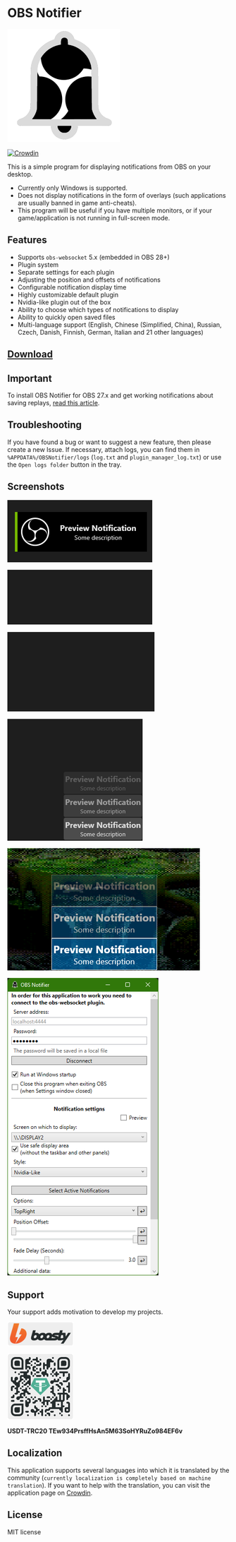 # OBS Notifier

<img src="Images/obs_notifier.png"/>

[![Crowdin](https://badges.crowdin.net/obs-notifier/localized.svg)](https://crowdin.com/project/obs-notifier)

This is a simple program for displaying notifications from OBS on your desktop.

* Currently only Windows is supported.
* Does not display notifications in the form of overlays (such applications are usually banned in game anti-cheats).
* This program will be useful if you have multiple monitors, or if your game/application is not running in full-screen mode.

## Features

* Supports `obs-websocket` 5.x (embedded in OBS 28+)
* Plugin system
* Separate settings for each plugin
* Adjusting the position and offsets of notifications
* Configurable notification display time
* Highly customizable default plugin
* Nvidia-like plugin out of the box
* Ability to choose which types of notifications to display
* Ability to quickly open saved files
* Multi-language support (English, Chinese (Simplified, China), Russian, Czech, Danish, Finnish, German, Italian and 21 other languages)

## [Download](https://github.com/DmitriySalnikov/OBSNotifier/releases/latest)

## Important

To install OBS Notifier for OBS 27.x and get working notifications about saving replays, [read this article](https://dmitriysalnikov.itch.io/obs-notifier/devlog/335353/how-to-install-obs-notifier).

## Troubleshooting

If you have found a bug or want to suggest a new feature, then please create a new Issue. If necessary, attach logs, you can find them in `%APPDATA%/OBSNotifier/logs` (`log.txt` and `plugin_manager_log.txt`) or use the `Open logs folder` button in the tray.

## Screenshots

![Nvidia-like notifications](Images/readme/nvidia-like_notif1.png)

![Nvidia-like notifications](Images/readme/nvidia-like_notif2.gif)

![Nvidia-like qucik actions](Images/readme/quick_actions.gif)

![Default notifications](Images/readme/default_notif1.gif)

![Default notifications](Images/readme/default_notif2.png)

![Settings Window](Images/readme/OBSNotifier_setting.png)

## Support

Your support adds motivation to develop my projects.

<a href="https://boosty.to/dmitriysalnikov/donate"><img src="Images/readme/boosty.png" alt="Boosty" width=150px/></a>

<img src="Images/readme/USDT-TRC20.png" alt="USDT-TRC20" width=150px/>

<b>USDT-TRC20 TEw934PrsffHsAn5M63SoHYRuZo984EF6v</b>

## Localization

This application supports several languages into which it is translated by the community (`currently localization is completely based on machine translation`). If you want to help with the translation, you can visit the application page on [Crowdin](https://crowdin.com/project/obs-notifier).

## License

MIT license
